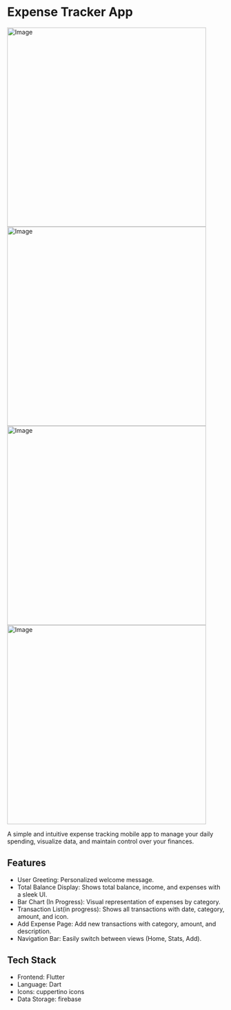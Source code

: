 #  Expense Tracker App
<img width="461" alt="Image" src="https://github.com/user-attachments/assets/67237d01-1d67-4721-9647-56b98d366c17" />

<img width="461" alt="Image" src="https://github.com/user-attachments/assets/b7c4c72f-49d9-4e33-a353-3f3074a9205e" />

<img width="461" alt="Image" src="https://github.com/user-attachments/assets/d16d116c-12fd-4c83-b4bb-d6bdba81365f" />

<img width="461" alt="Image" src="https://github.com/user-attachments/assets/860a9dd2-579a-4a7f-bd92-a6e84038621e" />

A simple and intuitive expense tracking mobile app to manage your daily spending, visualize data, and maintain control over your finances.

## Features

- User Greeting: Personalized welcome message.
- Total Balance Display: Shows total balance, income, and expenses with a sleek UI.
- Bar Chart (In Progress): Visual representation of expenses by category.
- Transaction List(in progress): Shows all transactions with date, category, amount, and icon.
- Add Expense Page: Add new transactions with category, amount, and description.
- Navigation Bar: Easily switch between views (Home, Stats, Add).



##  Tech Stack

- Frontend: Flutter
- Language: Dart
- Icons: cuppertino icons
- Data Storage: firebase


